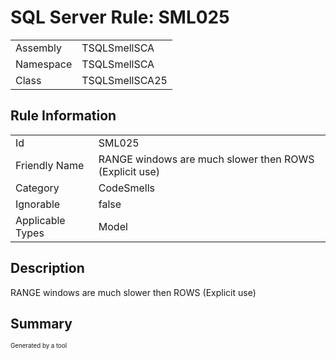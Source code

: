 ﻿# SQL Server Rule: SML025
  
|    |    |
|----|----|
| Assembly | TSQLSmellSCA |
| Namespace | TSQLSmellSCA |
| Class | TSQLSmellSCA25 |
  
## Rule Information
  
|    |    |
|----|----|
| Id | SML025 |
| Friendly Name | RANGE windows are much slower then ROWS (Explicit use) |
| Category | CodeSmells |
| Ignorable | false |
| Applicable Types | Model  |
  
## Description
  
RANGE windows are much slower then ROWS (Explicit use)
  
## Summary
  

  
<sub><sup>Generated by a tool</sup></sub>
